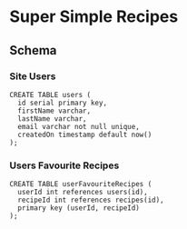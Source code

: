 # Super Simple Recipes








## Schema

### Site Users

```
CREATE TABLE users (
  id serial primary key,
  firstName varchar,
  lastName varchar,
  email varchar not null unique,
  createdOn timestamp default now()
);
```

### Users Favourite Recipes

```
CREATE TABLE userFavouriteRecipes (
  userId int references users(id),
  recipeId int references recipes(id),
  primary key (userId, recipeId)
);
```